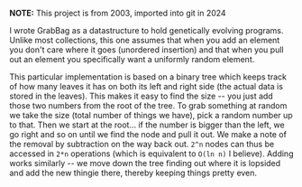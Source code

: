 **NOTE:** This project is from 2003, imported into git in 2024

I wrote GrabBag as a datastructure to hold genetically evolving programs. Unlike most collections, this one assumes that when you add an element you don't care where it goes (unordered insertion) and that when you pull out an element you specifically want a uniformly random element.

This particular implementation is based on a binary tree which keeps track of how many leaves it has on both its left and right side (the actual data is stored in the leaves). This makes it easy to find the size -- you just add those two numbers from the root of the tree. To grab something at random we take the size (total number of things we have), pick a random number up to that. Then we start at the root... if the number is bigger than the left, we go right and so on until we find the node and pull it out. We make a note of the removal by subtraction on the way back out. `2^n` nodes can thus be accessed in `2*n` operations (which is equivalent to `O(ln n)` I believe). Adding works similarly -- we move down the tree finding out where it is lopsided and add the new thingie there, thereby keeping things pretty even.
